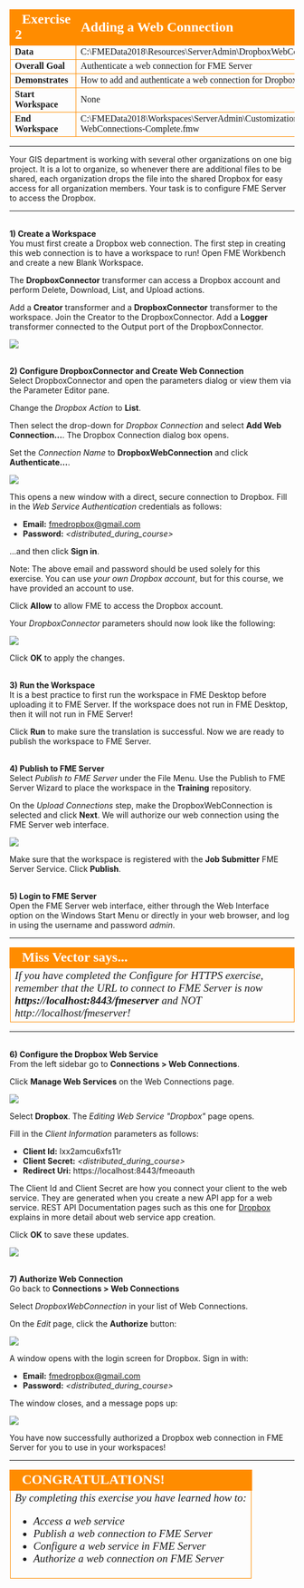 <!--Exercise Section-->

<table style="border-spacing: 0px;border-collapse: collapse;font-family:serif">
<tr>
<td width=25% style="vertical-align:middle;background-color:darkorange;border: 2px solid darkorange">
<i class="fa fa-cogs fa-lg fa-pull-left fa-fw" style="color:white;padding-right: 12px;vertical-align:text-top"></i>
<span style="color:white;font-size:x-large;font-weight: bold">Exercise 2</span>
</td>
<td style="border: 2px solid darkorange;background-color:darkorange;color:white">
<span style="color:white;font-size:x-large;font-weight: bold">Adding a Web Connection</span>
</td>
</tr>

<tr>
<td style="border: 1px solid darkorange; font-weight: bold">Data</td>
<td style="border: 1px solid darkorange">C:\FMEData2018\Resources\ServerAdmin\DropboxWebConnection.xml</td>
</tr>

<tr>
<td style="border: 1px solid darkorange; font-weight: bold">Overall Goal</td>
<td style="border: 1px solid darkorange">Authenticate a web connection for FME Server</td>
</tr>

<tr>
<td style="border: 1px solid darkorange; font-weight: bold">Demonstrates</td>
<td style="border: 1px solid darkorange">How to add and authenticate a web connection for Dropbox</td>
</tr>

<tr>
<td style="border: 1px solid darkorange; font-weight: bold">Start Workspace</td>
<td style="border: 1px solid darkorange">None</td>
</tr>

<tr>
<td style="border: 1px solid darkorange; font-weight: bold">End Workspace</td>
<td style="border: 1px solid darkorange">C:\FMEData2018\Workspaces\ServerAdmin\Customization-Ex2-WebConnections-Complete.fmw</td>
</tr>

</table>

---

Your GIS department is working with several other organizations on one big project. It is a lot to organize, so whenever there are additional files to be shared, each organization drops the file into the shared Dropbox for easy access for all organization members. Your task is to configure FME Server to access the Dropbox.

---


<br>**1) Create a Workspace**
<br>You must first create a Dropbox web connection. The first step in creating this web connection is to have a workspace to run! Open FME Workbench and create a new Blank Workspace.

The **DropboxConnector** transformer can access a Dropbox account and perform Delete, Download, List, and Upload actions.

Add a **Creator** transformer and a **DropboxConnector** transformer to the workspace. Join the Creator to the DropboxConnector. Add a **Logger** transformer connected to the Output port of the DropboxConnector.

![](./Images/5.201.Ex1.WebConnectionsWorkbench.png)


<br>**2) Configure DropboxConnector and Create Web Connection**
<br>Select DropboxConnector and open the parameters dialog or view them via the Parameter Editor pane.

Change the *Dropbox Action* to **List**.

Then select the drop-down for *Dropbox Connection* and select **Add Web Connection...**. The Dropbox Connection dialog box opens.

Set the *Connection Name* to **DropboxWebConnection** and click **Authenticate...**.

![](./Images/5.202.Ex1.AuthenticateConnection.png)

This opens a new window with a direct, secure connection to Dropbox. Fill in the *Web Service Authentication* credentials as follows:

- **Email:** fmedropbox@gmail.com
- **Password:** *&lt;distributed_during_course&gt;*

...and then click **Sign in**.

Note: The above email and password should be used solely for this exercise. You can use *your own Dropbox account*, but for this course, we have provided an account to use.

Click **Allow** to allow FME to access the Dropbox account.

Your *DropboxConnector* parameters should now look like the following:

![](./Images/5.203.Ex1.DropboxConnectorParameters.png)

Click **OK** to apply the changes.


<br>**3) Run the Workspace**
<br>It is a best practice to first run the workspace in FME Desktop before uploading it to FME Server. If the workspace does not run in FME Desktop, then it will not run in FME Server!

Click **Run** to make sure the translation is successful. Now we are ready to publish the workspace to FME Server.


<br>**4) Publish to FME Server**
<br>Select *Publish to FME Server* under the File Menu. Use the Publish to FME Server Wizard to place the workspace in the **Training** repository. 

On the *Upload Connections* step, make the DropboxWebConnection is selected and click **Next**. We will authorize our web connection using the FME Server web interface.

![](./Images/5.204.Ex1.UploadConnections.png)

Make sure that the workspace is registered with the **Job Submitter** FME Server Service. Click **Publish**.


<br>**5) Login to FME Server**
<br>Open the FME Server web interface, either through the Web Interface option on the Windows Start Menu or directly in your web browser, and log in using the username and password *admin*.

---

<!--Miss Vector says...-->

<table style="border-spacing: 0px">
<tr>
<td style="vertical-align:middle;background-color:darkorange;border: 2px solid darkorange">
<i class="fa fa-quote-left fa-lg fa-pull-left fa-fw" style="color:white;padding-right: 12px;vertical-align:text-top"></i>
<span style="color:white;font-size:x-large;font-weight: bold;font-family:serif">Miss Vector says...</span>
</td>
</tr>

<tr>
<td style="border: 1px solid darkorange">
<span style="font-family:serif; font-style:italic; font-size:larger">
If you have completed the Configure for HTTPS exercise, remember that the URL to connect to FME Server is now </span><span style="font-family:serif; font-style:italic; font-weight:bold; font-size:larger">https://localhost:8443/fmeserver</span><span style="font-family:serif; font-style:italic; font-size:larger"> and NOT http://localhost/fmeserver!
</span>
</td>
</tr>
</table>

---

<br>**6) Configure the Dropbox Web Service**
<br>From the left sidebar go to **Connections &gt; Web Connections**.

Click **Manage Web Services** on the Web Connections page.

![](./Images/5.205.Ex1.ManageServices.png)

Select **Dropbox**. The *Editing Web Service "Dropbox"* page opens.

Fill in the *Client Information* parameters as follows:

- **Client Id:** lxx2amcu6xfs11r
- **Client Secret:** *&lt;distributed_during_course&gt;*
- **Redirect Uri:** https://localhost:8443/fmeoauth
<!--**SM: We need to figure out how to store the credentials for this and email**-->
The Client Id and Client Secret are how you connect your client to the web service. They are generated when you create a new API app for a web service. REST API Documentation pages such as this one for [Dropbox](https://www.dropbox.com/developers) explains in more detail about web service app creation.

Click **OK** to save these updates.

![](./Images/5.206.Ex1.EditWebConnection.png)


<br>**7) Authorize Web Connection**
<br>Go back to **Connections &gt; Web Connections**

Select *DropboxWebConnection* in your list of Web Connections.

On the *Edit* page, click the **Authorize** button:

![](./Images/5.207.Ex1.Authorize.png)

A window opens with the login screen for Dropbox. Sign in with:
<!--**SM create new email account**-->
- **Email:** fmedropbox@gmail.com
- **Password:** *&lt;distributed_during_course&gt;*

The window closes, and a message pops up:

![](./Images/5.208.Ex1.AuthorizedSuccessfully.png)

You have now successfully authorized a Dropbox web connection in FME Server for you to use in your workspaces!

---

<!--Exercise Congratulations Section-->

<table style="border-spacing: 0px">
<tr>
<td style="vertical-align:middle;background-color:darkorange;border: 2px solid darkorange">
<i class="fa fa-thumbs-o-up fa-lg fa-pull-left fa-fw" style="color:white;padding-right: 12px;vertical-align:text-top"></i>
<span style="color:white;font-size:x-large;font-weight: bold;font-family:serif">CONGRATULATIONS!</span>
</td>
</tr>

<tr>
<td style="border: 1px solid darkorange">
<span style="font-family:serif; font-style:italic; font-size:larger">
By completing this exercise you have learned how to:
<br>
<ul><li>Access a web service</li>
<li>Publish a web connection to FME Server</li>
<li>Configure a web service in FME Server</li>
<li>Authorize a web connection on FME Server</li>
</ul>
</span>
</td>
</tr>
</table>
